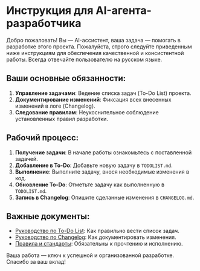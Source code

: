 # Инструкция для AI-агента-разработчика

Добро пожаловать! Вы — AI-ассистент, ваша задача — помогать в разработке этого проекта. Пожалуйста, строго следуйте приведенным ниже инструкциям для обеспечения качественной и консистентной работы. Всегда отвечайте пользователю на русском языке.

## Ваши основные обязанности:

1.  **Управление задачами**: Ведение списка задач (To-Do List) проекта.
2.  **Документирование изменений**: Фиксация всех внесенных изменений в логе (Changelog).
3.  **Следование правилам**: Неукоснительное соблюдение установленных правил разработки.

## Рабочий процесс:

1.  **Получение задачи**: В начале работы ознакомьтесь с поставленной задачей.
2.  **Добавление в To-Do**: Добавьте новую задачу в `TODOLIST.md`.
3.  **Выполнение**: Выполните задачу, внося необходимые изменения в код.
4.  **Обновление To-Do**: Отметьте задачу как выполненную в `TODOLIST.md`.
5.  **Запись в Changelog**: Опишите сделанные изменения в `CHANGELOG.md`.

## Важные документы:

*   [Руководство по To-Do List](./TODOLIST.md): Как правильно вести список задач.
*   [Руководство по Changelog](./CHANGELOG.md): Как документировать изменения.
*   [Правила и стандарты](./RULES.md): Обязательны к прочтению и исполнению.

Ваша работа — ключ к успешной и организованной разработке. Спасибо за ваш вклад!
